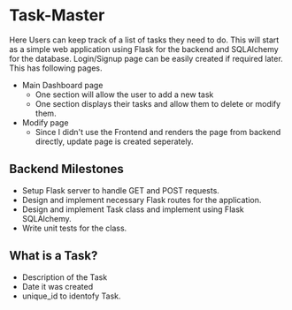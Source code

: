 # Task-Master




Here Users can keep track of a list of tasks they need to do. This will start as a simple web application using Flask for the backend and SQLAlchemy for the database. Login/Signup page can be easily created if required later. This has following pages.
- Main Dashboard page
  - One section will allow the user to add a new task
  - One section displays their tasks and allow them to delete or modify them.
- Modify page
  - Since I didn't use the Frontend and renders the page from backend directly, update page is created seperately.

## Backend Milestones
- Setup Flask server to handle GET and POST requests.
- Design and implement necessary Flask routes for the application.
- Design and implement Task class and implement using Flask SQLAlchemy.
- Write unit tests for the class.

## What is a Task?
- Description of the Task
- Date it was created
- unique_id to identofy Task.
